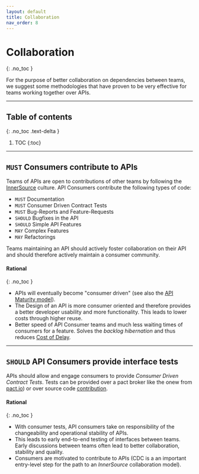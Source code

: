 ```yaml
---
layout: default
title: Collaboration
nav_order: 8
---
```


Collaboration
=============
{: .no_toc }

For the purpose of better collaboration on dependencies between teams, we suggest some methodologies that have proven to be very effective for teams working together over APIs.

---

## Table of contents
{: .no_toc .text-delta }

1. TOC
{:toc}

---

## `MUST` Consumers contribute to APIs

Teams of APIs are open to contributions of other teams by following the [InnerSource](https://innersourcecommons.org) culture. API Consumers contribute the following types of code:
- `MUST` Documentation
- `MUST` Consumer Driven Contract Tests
- `MUST` Bug-Reports and Feature-Requests
- `SHOULD` Bugfixes in the API
- `SHOULD` Simple API Features
- `MAY` Complex Features
- `MAY` Refactorings

Teams maintaining an API should actively foster collaboration on their API and should therefore actively maintain a consumer community.

#### Rational
{: .no_toc }

- APIs will eventually become "consumer driven" (see also the [API Maturity model](maturity/maturity.md)).
- The Design of an API is more consumer oriented and therefore provides a better developer usability and more functionality. This leads to lower costs through higher reuse.
- Better speed of API Consumer teams and much less waiting times of consumers for a feature. Solves the *backlog hibernation* and thus reduces [Cost of Delay](https://en.wikipedia.org/wiki/Cost_of_delay).

---

## `SHOULD` API Consumers provide interface tests

APIs should allow and engage consumers to provide *Consumer Driven Contract Tests*. Tests can be provided over a pact broker like the onew from [pact.io](https://docs.pact.io/pact_broker)) or over source code [contribution](collaboration.md/#must-consumers-contribute-to-apis).

#### Rational
{: .no_toc }

- With consumer tests, API consumers take on responsibility of the changeability and operational stability of APIs.
- This leads to early end-to-end testing of interfaces between teams. Early discussions between teams often lead to better collaboration, stability and quality.
- Consumers are motivated to contribute to APIs (CDC is a an important entry-level step for the path to an *InnerSource* collaboration model).
